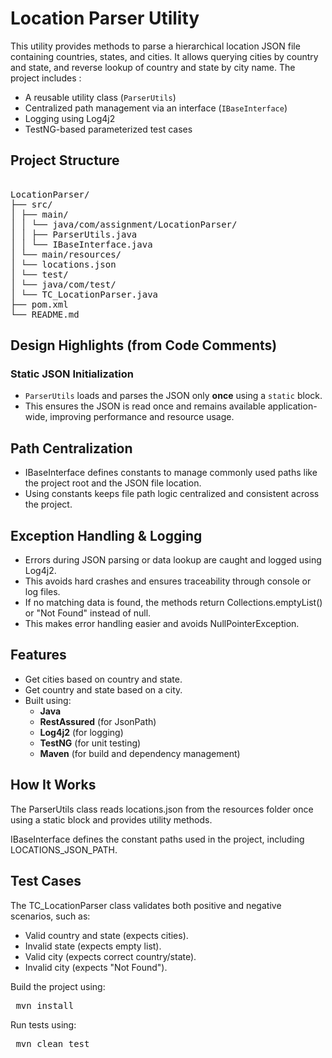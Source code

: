 # Location Parser Utility

This utility provides methods to parse a hierarchical location JSON file containing countries, states, and cities. It allows querying cities by country and state, and reverse lookup of country and state by city name. The project includes :

- A reusable utility class (`ParserUtils`)
- Centralized path management via an interface (`IBaseInterface`)
- Logging using Log4j2
- TestNG-based parameterized test cases

##  Project Structure

<pre> 
LocationParser/
├── src/
│ ├── main/
│ │ └── java/com/assignment/LocationParser/
│ │ ├── ParserUtils.java
│ │ └── IBaseInterface.java
│ └── main/resources/
│ └── locations.json
│ └── test/
│ └── java/com/test/
│ └── TC_LocationParser.java
├── pom.xml
└── README.md
</pre>

##  Design Highlights (from Code Comments)

###  Static JSON Initialization

- `ParserUtils` loads and parses the JSON only **once** using a `static` block.
- This ensures the JSON is read once and remains available application-wide, improving performance and resource usage.

## Path Centralization
 - IBaseInterface defines constants to manage commonly used paths like the project root and the JSON file location.
 - Using constants keeps file path logic centralized and consistent across the project.

## Exception Handling & Logging
- Errors during JSON parsing or data lookup are caught and logged using Log4j2.
- This avoids hard crashes and ensures traceability through console or log files.
- If no matching data is found, the methods return Collections.emptyList() or "Not Found" instead of null.
- This makes error handling easier and avoids NullPointerException.


## Features

- Get cities based on country and state.
- Get country and state based on a city.
- Built using:
  - **Java**
  - **RestAssured** (for JsonPath)
  - **Log4j2** (for logging)
  - **TestNG** (for unit testing)
  - **Maven** (for build and dependency management)

## How It Works
The ParserUtils class reads locations.json from the resources folder once using a static block and provides utility methods.

IBaseInterface defines the constant paths used in the project, including LOCATIONS_JSON_PATH.

## Test Cases
The TC_LocationParser class validates both positive and negative scenarios, such as:
- Valid country and state (expects cities).
- Invalid state (expects empty list).
- Valid city (expects correct country/state).
- Invalid city (expects "Not Found").
  

Build the project using:
<pre> mvn install </pre>

Run tests using:
<pre> mvn clean test </pre>


